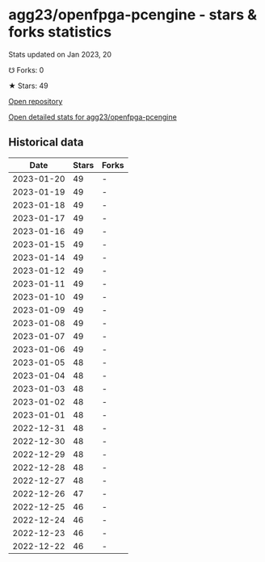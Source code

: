 # agg23/openfpga-pcengine - stars & forks statistics

Stats updated on Jan 2023, 20

☋ Forks: 0

★ Stars: 49

[Open repository](https://github.com/agg23/openfpga-pcengine)

[Open detailed stats for agg23/openfpga-pcengine](https://reviewgithub.com/rep/agg23/openfpga-pcengine)

## Historical data
| Date | Stars | Forks |
|------|-------|-------|
| 2023-01-20 | 49 | - | 
| 2023-01-19 | 49 | - | 
| 2023-01-18 | 49 | - | 
| 2023-01-17 | 49 | - | 
| 2023-01-16 | 49 | - | 
| 2023-01-15 | 49 | - | 
| 2023-01-14 | 49 | - | 
| 2023-01-12 | 49 | - | 
| 2023-01-11 | 49 | - | 
| 2023-01-10 | 49 | - | 
| 2023-01-09 | 49 | - | 
| 2023-01-08 | 49 | - | 
| 2023-01-07 | 49 | - | 
| 2023-01-06 | 49 | - | 
| 2023-01-05 | 48 | - | 
| 2023-01-04 | 48 | - | 
| 2023-01-03 | 48 | - | 
| 2023-01-02 | 48 | - | 
| 2023-01-01 | 48 | - | 
| 2022-12-31 | 48 | - | 
| 2022-12-30 | 48 | - | 
| 2022-12-29 | 48 | - | 
| 2022-12-28 | 48 | - | 
| 2022-12-27 | 48 | - | 
| 2022-12-26 | 47 | - | 
| 2022-12-25 | 46 | - | 
| 2022-12-24 | 46 | - | 
| 2022-12-23 | 46 | - | 
| 2022-12-22 | 46 | - | 

